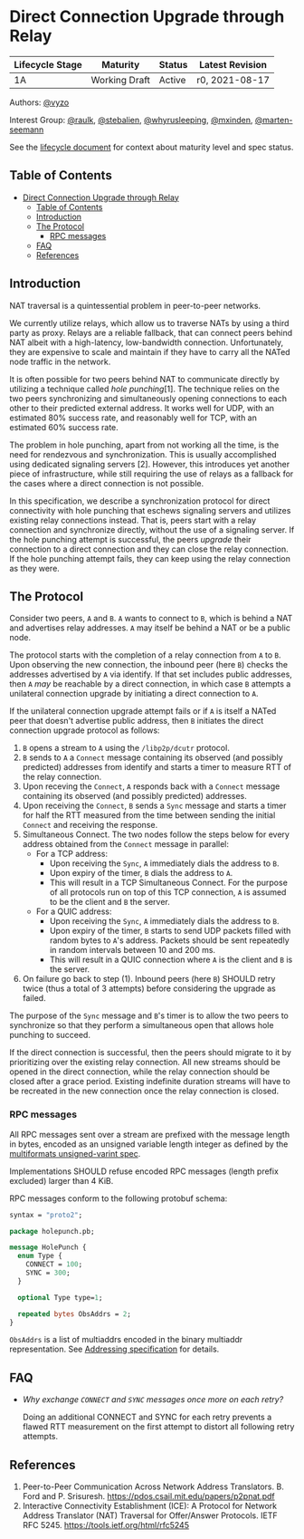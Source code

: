 # Direct Connection Upgrade through Relay

| Lifecycle Stage | Maturity      | Status | Latest Revision    |
|-----------------|---------------|--------|--------------------|
| 1A              | Working Draft | Active | r0, 2021-08-17     |

Authors: [@vyzo]

Interest Group: [@raulk], [@stebalien], [@whyrusleeping], [@mxinden], [@marten-seemann]

[@vyzo]: https://github.com/vyzo
[@raulk]: https://github.com/raulk
[@stebalien]: https://github.com/stebalien
[@whyrusleeping]: https://github.com/whyrusleeping
[@mxinden]: https://github.com/mxinden
[@marten-seemann]: https://github.com/marten-seemann

See the [lifecycle document](https://github.com/libp2p/specs/blob/master/00-framework-01-spec-lifecycle.md)
for context about maturity level and spec status.

## Table of Contents

- [Direct Connection Upgrade through Relay](#direct-connection-upgrade-through-relay)
    - [Table of Contents](#table-of-contents)
    - [Introduction](#introduction)
    - [The Protocol](#the-protocol)
        - [RPC messages](#rpc-messages)
    - [FAQ](#faq)
    - [References](#references)

## Introduction

NAT traversal is a quintessential problem in peer-to-peer networks.

We currently utilize relays, which allow us to traverse NATs by using
a third party as proxy. Relays are a reliable fallback, that can
connect peers behind NAT albeit with a high-latency, low-bandwidth
connection.  Unfortunately, they are expensive to scale and maintain
if they have to carry all the NATed node traffic in the network.

It is often possible for two peers behind NAT to communicate directly
by utilizing a technique called _hole punching_[1]. The technique
relies on the two peers synchronizing and simultaneously opening
connections to each other to their predicted external address. It
works well for UDP, with an estimated 80% success rate, and reasonably
well for TCP, with an estimated 60% success rate.

The problem in hole punching, apart from not working all the time, is
the need for rendezvous and synchronization. This is usually
accomplished using dedicated signaling servers [2].  However, this
introduces yet another piece of infrastructure, while still requiring
the use of relays as a fallback for the cases where a direct
connection is not possible.

In this specification, we describe a synchronization protocol for direct
connectivity with hole punching that eschews signaling servers and utilizes
existing relay connections instead. That is, peers start with a relay connection
and synchronize directly, without the use of a signaling server. If the hole
punching attempt is successful, the peers _upgrade_ their connection to a direct
connection and they can close the relay connection. If the hole punching attempt
fails, they can keep using the relay connection as they were.

## The Protocol

Consider two peers, `A` and `B`. `A` wants to connect to `B`, which is
behind a NAT and advertises relay addresses. `A` may itself be behind
a NAT or be a public node.

The protocol starts with the completion of a relay connection from `A`
to `B`.  Upon observing the new connection, the inbound peer (here `B`)
checks the addresses advertised by `A` via identify. If that set
includes public addresses, then `A` _may_ be reachable by a direct
connection, in which case `B` attempts a unilateral connection upgrade
by initiating a direct connection to `A`.

If the unilateral connection upgrade attempt fails or if `A` is itself a NATed
peer that doesn't advertise public address, then `B` initiates the direct
connection upgrade protocol as follows:
1. `B` opens a stream to `A` using the `/libp2p/dcutr` protocol.
2. `B` sends to `A` a `Connect` message containing its observed (and possibly
   predicted) addresses from identify and starts a timer to measure RTT of the
   relay connection.
3. Upon receving the `Connect`, `A` responds back with a `Connect` message
   containing its observed (and possibly predicted) addresses.
4. Upon receiving the `Connect`, `B` sends a `Sync` message and starts a timer
   for half the RTT measured from the time between sending the initial `Connect`
   and receiving the response.
5. Simultaneous Connect. The two nodes follow the steps below for every address
   obtained from the `Connect` message in parallel:
   - For a TCP address:
      - Upon receiving the `Sync`, `A` immediately dials the address to `B`.
      - Upon expiry of the timer, `B` dials the address to `A`.
      - This will result in a TCP Simultaneous Connect. For the purpose of all
        protocols run on top of this TCP connection, `A` is assumed to be the
        client and `B` the server.
   - For a QUIC address:
      - Upon receiving the `Sync`, `A` immediately dials the address to `B`.
      - Upon expiry of the timer, `B` starts to send UDP packets filled with
        random bytes to `A`'s address. Packets should be sent repeatedly in
        random intervals between 10 and 200 ms.
      - This will result in a QUIC connection where `A` is the client and `B` is
        the server.
6. On failure go back to step (1). Inbound peers (here `B`) SHOULD retry twice
   (thus a total of 3 attempts) before considering the upgrade as failed.

The purpose of the `Sync` message and `B`'s timer is to allow the two peers to
synchronize so that they perform a simultaneous open that allows hole punching
to succeed.

If the direct connection is successful, then the peers should migrate
to it by prioritizing over the existing relay connection. All new
streams should be opened in the direct connection, while the relay
connection should be closed after a grace period.  Existing indefinite
duration streams will have to be recreated in the new connection once
the relay connection is closed.


### RPC messages

All RPC messages sent over a stream are prefixed with the message length in
bytes, encoded as an unsigned variable length integer as defined by the
[multiformats unsigned-varint spec][uvarint-spec].

Implementations SHOULD refuse encoded RPC messages (length prefix excluded)
larger than 4 KiB.

RPC messages conform to the following protobuf schema:

```proto
syntax = "proto2";

package holepunch.pb;

message HolePunch {
  enum Type {
    CONNECT = 100;
    SYNC = 300;
  }

  optional Type type=1;

  repeated bytes ObsAddrs = 2;
}
```

`ObsAddrs` is a list of multiaddrs encoded in the binary multiaddr
representation. See [Addressing specification] for details.

## FAQ

- *Why exchange `CONNECT` and `SYNC` messages once more on each retry?*

  Doing an additional CONNECT and SYNC for each retry prevents a flawed RTT
  measurement on the first attempt to distort all following retry attempts.

## References

1. Peer-to-Peer Communication Across Network Address Translators. B. Ford and P.
   Srisuresh. https://pdos.csail.mit.edu/papers/p2pnat.pdf
2. Interactive Connectivity Establishment (ICE): A Protocol for Network Address
   Translator (NAT) Traversal for Offer/Answer Protocols. IETF RFC 5245.
   https://tools.ietf.org/html/rfc5245

[uvarint-spec]: https://github.com/multiformats/unsigned-varint
[Addressing specification]: ../addressing/README.md
